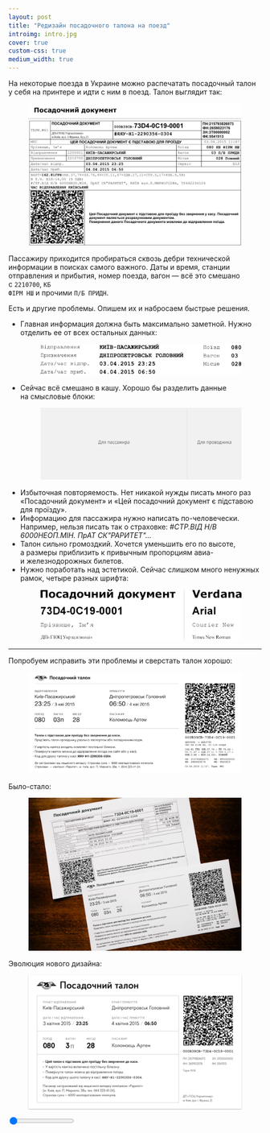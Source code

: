 ```yaml
---
layout: post
title: "Редизайн посадочного талона на поезд"
introimg: intro.jpg
cover: true
custom-css: true
medium_width: true
---
```


На некоторые поезда в Украине можно распечатать посадочный талон у себя на принтере и идти с ним в поезд. Талон выглядит так:

<figure>
  <img src="/i/uz-boarding-pass/pass-current.png">
</figure>

Пассажиру приходится пробираться сквозь дебри технической информации в поисках самого важного. Даты и время, станции отправления и прибытия, номер поезда, вагон — всё это смешано с <code>2210700</code>, <code>КБ ФIРМ НШ</code> и прочими <code>П/Б ПРИДН</code>.

Есть и другие проблемы. Опишем их и набросаем быстрые решения.

<!-- more -->

- Главная информация должна быть максимально заметной. Нужно отделить ее от всех остальных данных:
    <figure>
      <img src="/i/uz-boarding-pass/pass-current-main.png" alt="">
    </figure>
- Сейчас всё смешано в кашу. Хорошо бы разделить данные на смысловые блоки:
    <figure>
      <img src="/i/uz-boarding-pass/pass-grid.png" alt="">
    </figure>
- Избыточная повторяемость. Нет никакой нужды писать много раз «Посадочний документ» и «Цей посадочний документ є підставою для проїзду».
- Информацию для пассажира нужно написать по-человечески. Например, нельзя писать так о страховке: <em>#СТР.ВІД Н/В 6000НЕОП.МІН. ПрАТ СК"РАРИТЕТ"...</em>
- Талон сильно громоздкий. Хочется уменьшить его по высоте, а размеры приблизить к привычным пропорциям авиа- и железнодорожных билетов.
- Нужно поработать над эстетикой. Сейчас слишком много ненужных рамок, четыре разных шрифта:
    <figure>
      <img src="/i/uz-boarding-pass/pass-current-fonts.png" alt="">
    </figure>

---

Попробуем исправить эти проблемы и сверстать талон хорошо:

<div class="new-pass-wrapper">
  <figure class="figure--wide">
    <img class="js-new-pass new-pass" data-vp-add-class="new-pass-animate" src="/i/uz-boarding-pass/pass-redesign.png">
  </figure>
</div>

Было-стало:

<figure>
  <img src="/i/uz-boarding-pass/before-after.jpg" alt="">
</figure>

Эволюция нового дизайна:

<figure class="js-slide-wrapper">
  <img class="js-slide js-slide-initial" src="/i/uz-boarding-pass/evolution/1.png" style="display: block; border-radius: 0; box-shadow: 0 1px 2px #bbb;">
</figure>

<div>
  <input class="js-range" type="range" min="1" max="8" value="1" step="1">
  <div class="range-comment js-range-comment"></div>
</div>

<script src="/js/jquery.viewportchecker.min.js"></script>
<script src="/js/misc/rangeslider.js"></script>
<script>
  $(function(){
    $('.js-new-pass').viewportChecker({
      offset: 250,
      callbackFunction: function(elem, action){
        setTimeout(function(){}, 1500);
      }
    });

    $('.js-range').rangeslider({
      polyfill: false,
    });

    var comments = [
      'Первый подход — «метание». Попытка решить задачу сразу.', // 1
      'Группирую пункты отправления и прибытия с датами и временем, чтобы избавиться от лишних надписей. Время ставлю перед датой — оно важнее. Экспериментирую с рамками.', // 2
      'Отказываюсь от несистемных шрифтов, чтобы снизить время загрузки. Избавляюсь от лишних рамок. Привожу в порядок служебную информацию.', // 3
      'Значительно уменьшаю заголовок, такой большой никому не нужен.', // 4
      'Пробую добавить чуть больше воздуха. Отказываюсь от жирного начертания в главном блоке в пользу увеличения кегля — так аккуратнее и лучше.', // 5
      'Делаю всё чуть компактнее, добавляю напоминание предъявлять паспорт или права.', // 6
      'Уплотняю информацию еще сильнее и привожу в порядок верхнюю линию.', // 7
      'Осветляю рамки, правлю еще пару мелочей. Готово.', // 8
    ];

    $('.js-range-comment').text(comments[0]);
    

    $('.js-slide').load(function(){

      if ($(this).hasClass('js-slide-initial') ) {
        var height = $('.js-slide-initial').height();
        $('.js-slide-wrapper').css('height', height);
      }

      $('.js-slide-initial').removeClass('js-slide-initial');
    });

    //console.log(height);

    $('.js-range').on('input', function(){
      var val = $(this).val();
      var commentIndex = parseInt(val) - 1;

      $('.js-slide').attr('src', '/i/uz-boarding-pass/evolution/' + val + '.png');
      $('.js-range-comment').text(comments[commentIndex]);
    });


    $.fn.preload = function() {
        this.each(function(){
            $('<img/>')[0].src = this;
        });
    }

    var imagesToPreload = [
      '/i/uz-boarding-pass/evolution/2.png',
      '/i/uz-boarding-pass/evolution/3.png',
      '/i/uz-boarding-pass/evolution/4.png',
      '/i/uz-boarding-pass/evolution/5.png',
      '/i/uz-boarding-pass/evolution/6.png',
      '/i/uz-boarding-pass/evolution/7.png',
      '/i/uz-boarding-pass/evolution/8.png'
    ];
    $(imagesToPreload).preload();
  });
</script>
